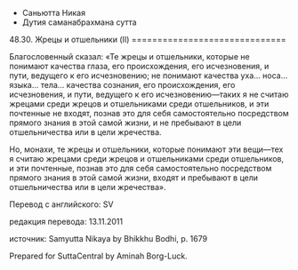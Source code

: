 









* Саньютта Никая
* Дутия саманабрахмана сутта


48\.30\. Жрецы и отшельники \(II\)
\=\=\=\=\=\=\=\=\=\=\=\=\=\=\=\=\=\=\=\=\=\=\=\=\=\=\=\=\=\=



Благословенный сказал: «Те жрецы и отшельники, которые не понимают качества глаза, его происхождения, его исчезновения, и пути, ведущего к его исчезновению; не понимают качества уха… носа… языка… тела… качества сознания, его происхождения, его исчезновения, и пути, ведущего к его исчезновению—таких я не считаю жрецами среди жрецов и отшельниками среди отшельников, и эти почтенные не входят, познав это для себя самостоятельно посредством прямого знания в этой самой жизни, и не пребывают в цели отшельничества или в цели жречества\.


Но, монахи, те жрецы и отшельники, которые понимают эти вещи—тех я считаю жрецами среди жрецов и отшельниками среди отшельников, и эти почтенные, познав это для себя самостоятельно посредством прямого знания в этой самой жизни, входят и пребывают в цели отшельничества или в цели жречества»\.



Перевод с английского: SV


редакция перевода: 13\.11\.2011


источник: Samyutta Nikaya by Bhikkhu Bodhi, p\. 1679


Prepared for SuttaCentral by Aminah Borg\-Luck\.






